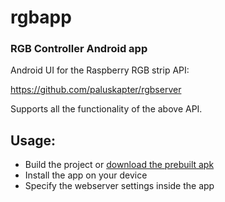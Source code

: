 # rgbapp
### RGB Controller Android app

Android UI for the Raspberry RGB strip API:

https://github.com/paluskapter/rgbserver

Supports all the functionality of the above API.

## Usage:
- Build the project or [download the prebuilt apk](https://github.com/paluskapter/rgbserver/releases/tag/1.1.0)
- Install the app on your device
- Specify the webserver settings inside the app
